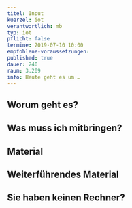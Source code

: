 ```yaml
---
titel: Input
kuerzel: iot
verantwortlich: mb
typ: iot
pflicht: false
termine: 2019-07-10 10:00
empfohlene-voraussetzungen: 
published: true
dauer: 240
raum: 3.209
info: Heute geht es um …
---
```


## Worum geht es?

## Was muss ich mitbringen?

## Material

## Weiterführendes Material

## Sie haben keinen Rechner?
